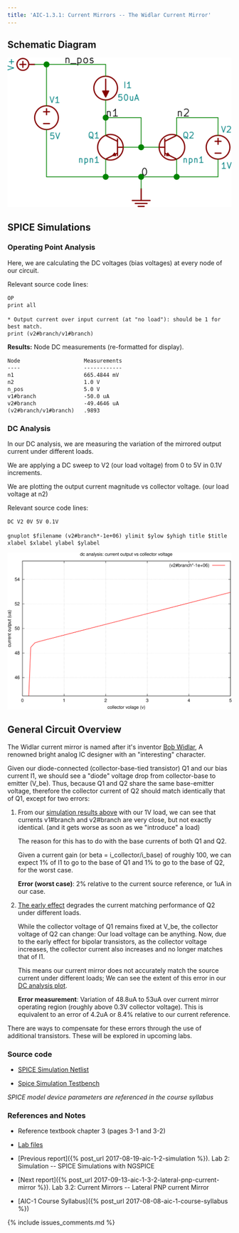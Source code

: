 ```yaml
---
title: 'AIC-1.3.1: Current Mirrors -- The Widlar Current Mirror' 
---
```


## Schematic Diagram

![Widlar Current Mirror Schematic](/linked_files/2017-09-09-aic-1-3-1-widlar-current-mirror_1.svg)

## SPICE Simulations 

### Operating Point Analysis <a name="operating-point-analysis-section">

Here, we are calculating the DC voltages (bias voltages) at every node of our
circuit.

Relevant source code lines:

~~~
OP                      
print all               

* Output current over input current (at "no load"): should be 1 for best match.
print (v2#branch/v1#branch)         
~~~

**Results:** Node DC measurements (re-formatted for display). 

~~~
Node                    Measurements
----                    ------------
n1                      665.4844 mV
n2                      1.0 V
n_pos                   5.0 V
v1#branch               -50.0 uA
v2#branch               -49.4646 uA
(v2#branch/v1#branch)   .9893
~~~

### DC Analysis <a name="dc-analysis-section">

In our DC analysis, we are measuring the variation of the mirrored output current 
under different loads.

We are applying a DC sweep to V2 (our load voltage) from 0 to 5V in 0.1V 
increments. 

We are plotting the output current magnitude vs collector voltage. 
(our load voltage at n2)

Relevant source code lines:

~~~
DC V2 0V 5V 0.1V

gnuplot $filename (v2#branch*-1e+06) ylimit $ylow $yhigh title $title xlabel $xlabel ylabel $ylabel 
~~~

![Widlar Current Mirror Simulation DC](/linked_files/2017-09-09-aic-1-3-1-widlar-current-mirror_2.svg)

## General Circuit Overview

The Widlar current mirror is named after it's inventor [Bob Widlar](https://en.wikipedia.org/wiki/Bob_Widlar),
A renowned bright analog IC designer with an "interesting" character.

Given our diode-connected (collector-base-tied transistor) Q1 and our bias
current I1, we should see a "diode" voltage drop from collector-base to emitter
(V_be). Thus, because Q1 and Q2 share the same base-emitter voltage, therefore
the collector current of Q2 should match identically that of Q1, except for two
errors:

1. From our [simulation results above](#operating-point-analysis-section) with
    our 1V load, we can see that currents v1\#branch and v2\#branch are very
    close, but not exactly identical. (and it gets worse as soon as we
    "introduce" a load) 
    
    The reason for this has to do with the base currents of both Q1 and Q2.

    Given a current gain (or beta = i_collector/i_base) of roughly 100, we can
    expect 1% of I1 to go to the base of Q1 and 1% to go to the base of Q2, for
    the worst case.

    **Error (worst case)**: 2% relative to the current source reference, or 1uA in our case.

2. [The early effect](https://en.wikipedia.org/wiki/Early_effect) degrades the
    current matching performance of Q2 under different loads.

    While the collector voltage of Q1 remains fixed at V_be, the collector
    voltage of Q2 can change: Our load voltage can be anything. Now, due to
    the early effect for bipolar transistors, as the collector voltage
    increases, the collector current also increases and no longer matches that
    of I1. 
    
    This means our current mirror does not accurately match the source 
    current under different loads; We can see the extent of this error in our
    [DC analysis plot](#dc-analysis-section).

    **Error measurement**: Variation of 48.8uA to 53uA over current mirror operating
    region (roughly above 0.3V collector voltage). 
    This is equivalent to an error of 4.2uA or 8.4% relative to our current 
    reference. 
       
There are ways to compensate for these errors through the use of additional
transistors. These will be explored in upcoming labs.

### Source code

* [SPICE Simulation Netlist](https://github.com/camilotejeiro/aic_1_lab/blob/master/lab_assignments/3_current_mirrors/1_widlar_current_mirror/widlar_current_mirror_simulation_netlist.spice)

* [Spice Simulation Testbench](https://github.com/camilotejeiro/aic_1_lab/blob/master/lab_assignments/3_current_mirrors/1_widlar_current_mirror/widlar_current_mirror_simulation_testbench.spice)

_SPICE model device parameters are referenced in the course syllabus_ 

### References and Notes

* Reference textbook chapter 3 (pages 3-1 and 3-2)

* [Lab files](https://github.com/camilotejeiro/aic_1_lab/tree/master/lab_assignments/3_current_mirrors/1_widlar_current_mirror)

* [Previous report]({% post_url 2017-08-19-aic-1-2-simulation %}).
    Lab 2: Simulation -- SPICE Simulations with NGSPICE

* [Next report]({% post_url 2017-09-13-aic-1-3-2-lateral-pnp-current-mirror %}).
    Lab 3.2: Current Mirrors -- Lateral PNP current Mirror

* [AIC-1 Course Syllabus]({% post_url 2017-08-08-aic-1-course-syllabus %})

{% include issues_comments.md %}
